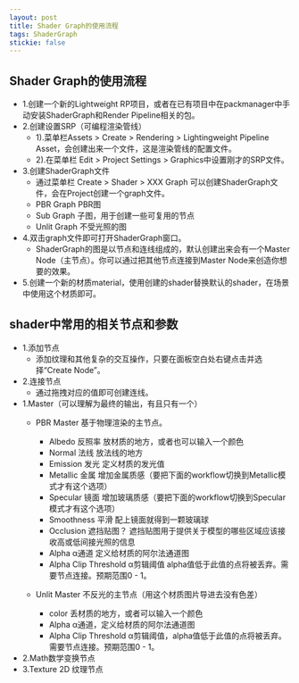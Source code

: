 ```yaml
---
layout: post
title: Shader Graph的使用流程
tags: ShaderGraph
stickie: false
---
```


## Shader Graph的使用流程

- 1.创建一个新的Lightweight RP项目，或者在已有项目中在packmanager中手动安装ShaderGraph和Render Pipeline相关的包。
- 2.创建设置SRP（可编程渲染管线）
	- 1).菜单栏Assets > Create > Rendering > Lightingweight Pipeline Asset，会创建出来一个文件，这是渲染管线的配置文件。
	- 2).在菜单栏 Edit > Project Settings > Graphics中设置刚才的SRP文件。
- 3.创建ShaderGraph文件
	- 通过菜单栏 Create > Shader > XXX Graph 可以创建ShaderGraph文件，会在Project创建一个graph文件。
	- PBR Graph PBR图
	- Sub Graph 子图，用于创建一些可复用的节点
	- Unlit Graph 不受光照的图
- 4.双击graph文件即可打开ShaderGraph窗口。
	- ShaderGraph的图是以节点和连线组成的，默认创建出来会有一个Master Node（主节点）。你可以通过把其他节点连接到Master Node来创造你想要的效果。
- 5.创建一个新的材质material，使用创建的shader替换默认的shader，在场景中使用这个材质即可。

## shader中常用的相关节点和参数

- 1.添加节点
	- 添加纹理和其他复杂的交互操作，只要在面板空白处右键点击并选择“Create Node”。
- 2.连接节点
	- 通过拖拽对应的值即可创建连线。
- 1.Master（可以理解为最终的输出，有且只有一个）
	- PBR Master 基于物理渲染的主节点。
		- Albedo 	反照率 	放材质的地方，或者也可以输入一个颜色
		- Normal 	法线 	放法线的地方
		- Emission 	发光 	定义材质的发光值
		- Metallic 	金属 	增加金属质感（要把下面的workflow切换到Metallic模式才有这个选项）
		- Specular 	镜面 	增加玻璃质感（要把下面的workflow切换到Specular模式才有这个选项）
		- Smoothness 	平滑 	配上镜面就得到一颗玻璃球
		- Occlusion 	遮挡贴图？ 	遮挡贴图用于提供关于模型的哪些区域应该接收高或低间接光照的信息
		- Alpha 	α通道 	定义给材质的阿尔法通道图
		- Alpha Clip Threshold 	α剪辑阈值 	alpha值低于此值的点将被丢弃。需要节点连接。预期范围0 - 1。

	- Unlit Master 不反光的主节点（用这个材质图片导进去没有色差）
		- color 	丢材质的地方，或者可以输入一个颜色
		- Alpha 	α通道，定义给材质的阿尔法通道图
		- Alpha Clip Threshold 	α剪辑阈值，alpha值低于此值的点将被丢弃。需要节点连接。预期范围0 - 1。
- 2.Math数学变换节点
- 3.Texture 2D 纹理节点